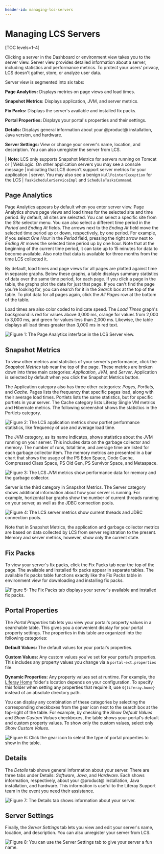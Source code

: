 ```yaml
---
header-id: managing-lcs-servers
---
```


# Managing LCS Servers

[TOC levels=1-4]

Clicking a server in the Dashboard or environment view takes you to the server 
view. Server view provides detailed information about a server, including 
statistics and performance metrics. To protect your users' privacy, LCS doesn't 
gather, store, or analyze user data. 

Server view is segmented into six tabs: 

**Page Analytics:** Displays metrics on page views and load times.

**Snapshot Metrics:** Displays application, JVM, and server metrics.

**Fix Packs:** Displays the server's available and installed fix packs.

**Portal Properties:** Displays your portal's properties and their settings.

**Details:** Displays general information about your @product@ installation, 
Java version, and hardware.
 
**Server Settings:** View or change your server's name, location, and 
description. You can also unregister the server from LCS. 

| **Note:** LCS only supports Snapshot Metrics for servers running on Tomcat or 
| WebLogic. On other application servers you may see a console message 
| indicating that LCS doesn't support server metrics for your application 
| server. You may also see a benign `NullPointerException` for the LCS 
| `TaskSchedulerServiceImpl` and `ScheduleTasksCommand`. 

## Page Analytics

Page Analytics appears by default when you enter server view. Page Analytics
shows page views and load times for the selected site and time period. By
default, all sites are selected. You can select a specific site from the *Site*
selector menu. You can also select a different time period in the *Period* and
*Ending At* fields. The arrows next to the *Ending At* field move the selected
time period up or down, respectively, by one period. For example, if you select
*One Hour* in the *Period* field, pressing the right arrow next to *Ending At*
moves the selected time period up by one hour. Note that at the beginning of the
current time period, it can take up to 15 minutes for data to become available.
Also note that data is available for three months from the time LCS collected
it. 

By default, load times and page views for all pages are plotted against time in 
separate graphs. Below these graphs, a table displays summary statistics of data
over the same time period, for each page. If you click a page in the table, the
graphs plot the data for just that page. If you can't find the page you're
looking for, you can search for it in the *Search* box at the top of the table.
To plot data for all pages again, click the *All Pages* row at the bottom of the
table. 

Load times are also color coded to indicate speed. The *Load Times* graph's 
background is red for values above 3,000 ms, orange for values from 2,000 to 
3,000 ms, and green for values less than 2,000 ms. Likewise, the table displays 
all load times greater than 3,000 ms in red text. 

![Figure 1: The Page Analytics interface in the LCS Server view.](../../../images-dxp/lcs-page-analytics-01.png)

## Snapshot Metrics

To view other metrics and statistics of your server's performance, click the 
*Snapshot Metrics* tab near the top of the page. These metrics are broken down 
into three main categories: *Application*, *JVM*, and *Server*. Application is 
selected by default when you click the Snapshot Metrics button. 

The Application category also has three other categories: *Pages*, *Portlets*, 
and *Cache*. Pages lists the frequency that specific pages load, along with
their average load times. Portlets lists the same statistics, but for specific
portlets in your server. The Cache category lists Liferay Single VM metrics and
Hibernate metrics. The following screenshot shows the statistics in the Portlets
category.

![Figure 2: The LCS application metrics show portlet performance statistics, like frequency of use and average load time.](../../../images-dxp/lcs-server-metrics-application-portlets.png)

The JVM category, as its name indicates, shows statistics about the JVM running 
on your server. This includes data on the garbage collector and memory. The 
number of runs, total time, and average time are listed for each garbage 
collector item. The memory metrics are presented in a bar chart that shows the 
usage of the PS Eden Space, Code Cache, Compressed Class Space, PS Old Gen, PS 
Survivor Space, and Metaspace. 

![Figure 3: The LCS JVM metrics show performance data for memory and the garbage collector.](../../../images-dxp/lcs-server-metrics-jvm.png)

Server is the third category in Snapshot Metrics. The Server category shows 
additional information about how your server is running. For example, horizontal 
bar graphs show the number of current threads running on your server, as well as 
the JDBC connection pools. 

![Figure 4: The LCS server metrics show current threads and JDBC connection pools.](../../../images-dxp/lcs-metrics-server.png)

Note that in Snapshot Metrics, the application and garbage collector metrics are 
based on data collected by LCS from server registration to the present. Memory 
and server metrics, however, show only the current state. 

## Fix Packs

To view your server's fix packs, click the Fix Packs tab near the top of the 
page. The available and installed fix packs appear in separate tables. The 
available fix packs table functions exactly like the Fix Packs table in 
environment view for downloading and installing fix packs. 

![Figure 5: The Fix Packs tab displays your server's available and installed fix packs.](../../../images-dxp/lcs-server-fix-packs.png)

## Portal Properties

The *Portal Properties* tab lets you view your portal's property values in
a searchable table. This gives you a convenient display for your portal property
settings. The properties in this table are organized into the following
categories: 

**Default Values:** The default values for your portal's properties. 

**Custom Values:** Any custom values you've set for your portal's properties. 
This includes any property values you change via a `portal-ext.properties` 
file.

**Dynamic Properties:** Any property values set at runtime. For example, the 
[Liferay Home](/docs/7-2/deploy/-/knowledge_base/d/installing-liferay#liferay-home) 
folder's location depends on your configuration. To specify this folder when
setting any properties that require it, use `${liferay.home}` instead of an
absolute directory path. 

You can display any combination of these categories by selecting the 
corresponding checkboxes from the gear icon next to the search box at the 
top-right of the table. For example, by checking the *Show Default Values* and 
*Show Custom Values* checkboxes, the table shows your portal's default and 
custom property values. To show only the custom values, select only *Show Custom 
Values*. 

![Figure 6: Click the gear icon to select the type of portal properties to show in the table.](../../../images-dxp/lcs-server-portal-properties.png)

## Details

The *Details* tab shows general information about your server. There are three 
tabs under Details: *Software*, *Java*, and *Hardware*. Each shows information, 
respectively, about your @product@ installation, Java installation, and 
hardware. This information is useful to the Liferay Support team in the event 
you need their assistance. 

![Figure 7: The Details tab shows information about your server.](../../../images-dxp/lcs-server-details.png)

## Server Settings

Finally, the *Server Settings* tab lets you view and edit your server's name,
location, and description. You can also unregister your server from LCS. 

![Figure 8: You can use the Server Settings tab to give your server a fun name.](../../../images-dxp/lcs-server-settings.png)

